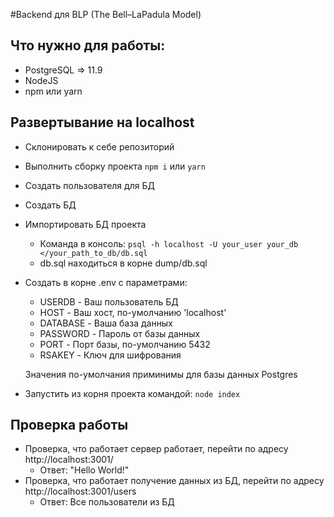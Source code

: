 #Backend для BLP (The Bell–LaPadula Model)

## Что нужно для работы:
- PostgreSQL => 11.9
- NodeJS
- npm или yarn

## Развертывание на localhost
- Склонировать к себе репозиторий
- Выполнить сборку проекта ```npm i``` или ```yarn```
- Создать пользователя для БД
- Создать БД
- Импортировать БД проекта
    - Команда в консоль: ```psql -h localhost -U your_user your_db </your_path_to_db/db.sql```
    - db.sql находиться в корне dump/db.sql 
- Создать в корне .env с параметрами:
    - USERDB - Ваш пользователь БД
    - HOST - Ваш хост, по-умолчанию 'localhost'
    - DATABASE - Ваша база данных
    - PASSWORD - Пароль от базы данных
    - PORT - Порт базы, по-умолчанию 5432
    - RSAKEY - Ключ для шифрования

   Значения по-умолчания приминимы для базы данных Postgres
- Запустить из корня проекта командой: ```node index```

## Проверка работы
- Проверка, что работает сервер работает, перейти по адресу http://localhost:3001/
    - Ответ: "Hello World!" 
- Проверка, что работает получение данных из БД, перейти по адресу http://localhost:3001/users
    - Ответ: Все пользователи из БД


